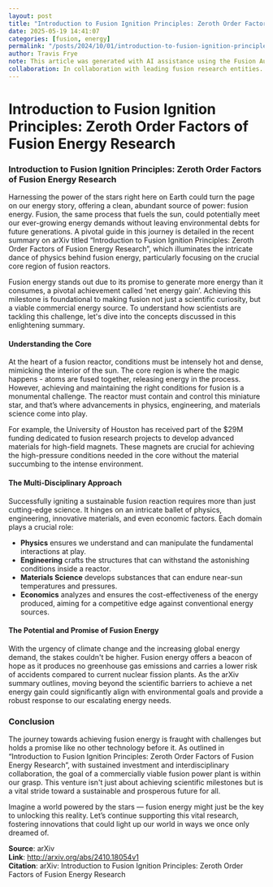```yaml
---
layout: post
title: "Introduction to Fusion Ignition Principles: Zeroth Order Factors of Fusion Energy Research"
date: 2025-05-19 14:41:07
categories: [fusion, energy]
permalink: "/posts/2024/10/01/introduction-to-fusion-ignition-principles-zeroth-order-factors-of-fusion-energy-research/"
author: Travis Frye
note: This article was generated with AI assistance using the Fusion Authority Engine, orchestrated by Travis Frye.
collaboration: In collaboration with leading fusion research entities.
---
```


# Introduction to Fusion Ignition Principles: Zeroth Order Factors of Fusion Energy Research

### Introduction to Fusion Ignition Principles: Zeroth Order Factors of Fusion Energy Research

Harnessing the power of the stars right here on Earth could turn the page on our energy story, offering a clean, abundant source of power: fusion energy. Fusion, the same process that fuels the sun, could potentially meet our ever-growing energy demands without leaving environmental debts for future generations. A pivotal guide in this journey is detailed in the recent summary on arXiv titled “Introduction to Fusion Ignition Principles: Zeroth Order Factors of Fusion Energy Research”, which illuminates the intricate dance of physics behind fusion energy, particularly focusing on the crucial core region of fusion reactors.

Fusion energy stands out due to its promise to generate more energy than it consumes, a pivotal achievement called ‘net energy gain’. Achieving this milestone is foundational to making fusion not just a scientific curiosity, but a viable commercial energy source. To understand how scientists are tackling this challenge, let's dive into the concepts discussed in this enlightening summary.

#### Understanding the Core

At the heart of a fusion reactor, conditions must be intensely hot and dense, mimicking the interior of the sun. The core region is where the magic happens - atoms are fused together, releasing energy in the process. However, achieving and maintaining the right conditions for fusion is a monumental challenge. The reactor must contain and control this miniature star, and that’s where advancements in physics, engineering, and materials science come into play.

For example, the University of Houston has received part of the $29M funding dedicated to fusion research projects to develop advanced materials for high-field magnets. These magnets are crucial for achieving the high-pressure conditions needed in the core without the material succumbing to the intense environment.

#### The Multi-Disciplinary Approach

Successfully igniting a sustainable fusion reaction requires more than just cutting-edge science. It hinges on an intricate ballet of physics, engineering, innovative materials, and even economic factors. Each domain plays a crucial role:

- **Physics** ensures we understand and can manipulate the fundamental interactions at play.
- **Engineering** crafts the structures that can withstand the astonishing conditions inside a reactor.
- **Materials Science** develops substances that can endure near-sun temperatures and pressures.
- **Economics** analyzes and ensures the cost-effectiveness of the energy produced, aiming for a competitive edge against conventional energy sources.

#### The Potential and Promise of Fusion Energy

With the urgency of climate change and the increasing global energy demand, the stakes couldn't be higher. Fusion energy offers a beacon of hope as it produces no greenhouse gas emissions and carries a lower risk of accidents compared to current nuclear fission plants. As the arXiv summary outlines, moving beyond the scientific barriers to achieve a net energy gain could significantly align with environmental goals and provide a robust response to our escalating energy needs.

### Conclusion

The journey towards achieving fusion energy is fraught with challenges but holds a promise like no other technology before it. As outlined in “Introduction to Fusion Ignition Principles: Zeroth Order Factors of Fusion Energy Research”, with sustained investment and interdisciplinary collaboration, the goal of a commercially viable fusion power plant is within our grasp. This venture isn't just about achieving scientific milestones but is a vital stride toward a sustainable and prosperous future for all.

Imagine a world powered by the stars — fusion energy might just be the key to unlocking this reality. Let’s continue supporting this vital research, fostering innovations that could light up our world in ways we once only dreamed of.

**Source**: arXiv  
**Link**: http://arxiv.org/abs/2410.18054v1  
**Citation**: arXiv: Introduction to Fusion Ignition Principles: Zeroth Order Factors of
  Fusion Energy Research
